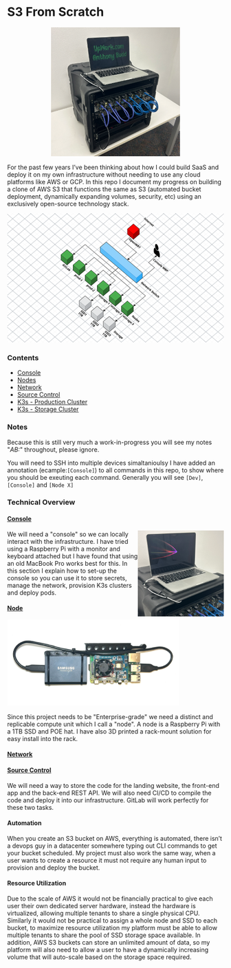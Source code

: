 # S3 From Scratch

<p align="center">
  <img width="300" src="https://raw.githubusercontent.com/anthonybudd/anthonybudd/master/img/s3.png">
</p>

For the past few years I’ve been thinking about how I could build SaaS and deploy it on my own infrastructure without needing to use any cloud platforms like AWS or GCP. In this repo I document my progress on building a clone of AWS S3 that functions the same as S3 (automated bucket deployment, dynamically expanding volumes, security, etc) using an exclusively open-source technology stack.

<p align="center">
  <img height="300" src="https://raw.githubusercontent.com/anthonybudd/s3-from-scratch/master/_img/infrastructure.png?v=1">
</p>

### Contents
- [Console](./console/ReadMe.md)
- [Nodes](./node/ReadMe.md)
- [Network](./network/ReadMe.md)
- [Source Control](./gitlab/ReadMe.md)
- [K3s - Production Cluster](./k3s/production-cluster.md)
- [K3s - Storage Cluster](./k3s/storage-cluster.md)

### Notes
Because this is still very much a work-in-progress you will see my notes "_AB:_" throughout, please ignore.

You will need to SSH into multiple devices simaltanioulsy I have added an annotation (ecample:`[Console]`) to all commands in this repo, to show where you should be exeuting each command. Generally you will see `[Dev]`, `[Console]` and `[Node X]`


### Technical Overview

#### [Console](./console/ReadMe.md)
<img height="200" align="right" src="https://raw.githubusercontent.com/anthonybudd/s3-from-scratch/master/_img/console.png">
We will need a "console" so we can locally interact with the infrastructure. I have tried using a Raspberry Pi with a monitor and keyboard attached but I have found that using an old MacBook Pro works best for this. In this section I explain how to set-up the console so you can use it to store secrets, manage the network, provision K3s clusters and deploy pods.

#### [Node](./node/ReadMe.md)
<img height="200" src="https://raw.githubusercontent.com/anthonybudd/s3-from-scratch/master/_img/node.png">

Since this project needs to be "Enterprise-grade" we need a distinct and replicable compute unit which I call a "node". A node is a Raspberry Pi with a 1TB SSD and POE hat. I have also 3D printed a rack-mount solution for easy install into the rack. 

#### [Network](./network/ReadMe.md)

#### [Source Control](./gitlab/ReadMe.md)
We will need a way to store the code for the landing website, the front-end app and the back-end REST API. We  will also need CI/CD to compile the code and deploy it into our infrastructure. GitLab will work perfectly for these two tasks.

#### Automation
When you create an S3 bucket on AWS, everything is automated, there isn’t a devops guy in a datacenter somewhere typing out CLI commands to get your bucket scheduled. My project must also work the same way, when a user wants to create a resource it must not require any human input to provision and deploy the bucket.

#### Resource Utilization
Due to the scale of AWS it would not be financially practical to give each user their own dedicated server hardware, instead the hardware is virtualized, allowing multiple tenants to share a single physical CPU. Similarly it would not be practical to assign a whole node and SSD to each bucket, to maximize resource utilization my platform must be able to allow multiple tenants to share the pool of SSD storage space available. In addition, AWS S3 buckets can store an unlimited amount of data, so my platform will also need to allow a user to have a dynamically increasing volume that will auto-scale based on the storage space required.


